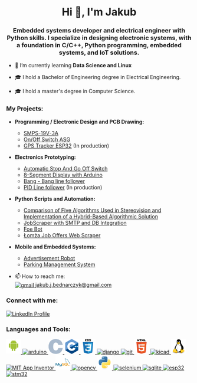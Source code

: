 <h1 align="center">Hi 👋, I'm Jakub</h1>
<h3 align="center">Embedded systems developer and electrical engineer with Python skills. I specialize in designing electronic systems, with a foundation in C/C++, Python programming, embedded systems, and IoT solutions.</h3>

- 🌱 I’m currently learning **Data Science and Linux**

- 🎓  I hold a Bachelor of Engineering degree in Electrical Engineering.

- 🎓 I hold a master's degree in Computer Science.

<h3 align="left">My Projects:</h3>


  - **Programming / Electronic Design and PCB Drawing:**
    - [SMPS-19V-3A](https://github.com/sailor-elite/SMPS-19V-3A)  
    - [On/Off Switch ASG](https://github.com/sailor-elite/on_off_switch_ASG)  
    - [GPS Tracker ESP32](https://github.com/sailor-elite/GPS_Tracker_ESP32) (In production) 

  - **Electronics Prototyping:**
    - [Automatic Stop And Go Off Switch](https://github.com/sailor-elite/Automatic_Stop_And_Go_Off_Switch)  
    - [8-Segment Display with Arduino](https://github.com/sailor-elite/8-Segment-Disp-Arduino)
    - [Bang - Bang line follower](https://github.com/sailor-elite/Line-follower-NO-PID)
    - [PID Line follower](https://github.com/sailor-elite/Line-follower-PID) (In production) 

  - **Python Scripts and Automation:**
    - [Comparison of Five Algorithms Used in Stereovision and Implementation of a Hybrid-Based Algorithmic Solution](https://github.com/sailor-elite/Stereovision_AlgorithmComparison)
    - [JobScraper with SMTP and DB Integration](https://github.com/sailor-elite/JobScraper-SMTP-DB-integration)  
    - [Foe Bot](https://github.com/sailor-elite/Foe_bot)  
    - [Łomża Job Offers Web Scraper](https://github.com/sailor-elite/Lomza_job_offers_web_scrapper)  

  - **Mobile and Embedded Systems:**
    - [Advertisement Robot](https://github.com/sailor-elite/Advertisement-Robot)  
    - [Parking Management System](https://github.com/sailor-elite/Parking_Managament_System)  


- 📫 How to reach me:  
  <a href="mailto:jakub.j.bednarczyk@gmail.com">
    <img align="center" src="https://www.vectorlogo.zone/logos/gmail/gmail-icon.svg" alt="gmail" height="30" width="40" />
    jakub.j.bednarczyk@gmail.com
  </a>

<h3 align="left">Connect with me:</h3>
<p align="left">
  <a href="https://www.linkedin.com/in/jakub-bednarczyk-4b43851b0/" target="blank">
    <img align="center" src="https://raw.githubusercontent.com/rahuldkjain/github-profile-readme-generator/master/src/images/icons/Social/linked-in-alt.svg" alt="LinkedIn Profile" height="30" width="40" />
  </a>
</p>

<h3 align="left">Languages and Tools:</h3>
<p align="left">
  <a href="https://developer.android.com" target="_blank" rel="noreferrer">
    <img src="https://raw.githubusercontent.com/devicons/devicon/master/icons/android/android-original-wordmark.svg" alt="android" width="40" height="40"/>
  </a>
  <a href="https://www.arduino.cc/" target="_blank" rel="noreferrer">
    <img src="https://cdn.worldvectorlogo.com/logos/arduino-1.svg" alt="arduino" width="40" height="40"/>
  </a>
  <a href="https://www.cprogramming.com/" target="_blank" rel="noreferrer">
    <img src="https://raw.githubusercontent.com/devicons/devicon/master/icons/c/c-original.svg" alt="c" width="40" height="40"/>
  </a>
  <a href="https://www.w3schools.com/cpp/" target="_blank" rel="noreferrer">
    <img src="https://raw.githubusercontent.com/devicons/devicon/master/icons/cplusplus/cplusplus-original.svg" alt="cplusplus" width="40" height="40"/>
  </a>
  <a href="https://www.w3schools.com/css/" target="_blank" rel="noreferrer">
    <img src="https://raw.githubusercontent.com/devicons/devicon/master/icons/css3/css3-original-wordmark.svg" alt="css3" width="40" height="40"/>
  </a>
  <a href="https://www.djangoproject.com/" target="_blank" rel="noreferrer">
    <img src="https://cdn.worldvectorlogo.com/logos/django.svg" alt="django" width="40" height="40"/>
  </a>
  <a href="https://git-scm.com/" target="_blank" rel="noreferrer">
    <img src="https://www.vectorlogo.zone/logos/git-scm/git-scm-icon.svg" alt="git" width="40" height="40"/>
  </a>
  <a href="https://www.w3.org/html/" target="_blank" rel="noreferrer">
    <img src="https://raw.githubusercontent.com/devicons/devicon/master/icons/html5/html5-original-wordmark.svg" alt="html5" width="40" height="40"/>
  </a>
    <a href="https://www.kicad.org/" target="_blank" rel="noreferrer">
    <img src="https://avatars.githubusercontent.com/u/3374914?s=200&v=4" alt="kicad" width="40" height="40"/>
  </a>
  <a href="https://www.linux.org/" target="_blank" rel="noreferrer">
    <img src="https://raw.githubusercontent.com/devicons/devicon/master/icons/linux/linux-original.svg" alt="linux" width="40" height="40"/>
  </a>

<a href="https://appinventor.mit.edu/" target="_blank" rel="noreferrer">
  <img src="https://appinventor.mit.edu/explore/sites/explore.appinventor.mit.edu/files/ai-bee-logo.png" alt="MIT App Inventor" width="40" height="40"/>
 </a>
  
  <a href="https://www.mysql.com/" target="_blank" rel="noreferrer">
    <img src="https://raw.githubusercontent.com/devicons/devicon/master/icons/mysql/mysql-original-wordmark.svg" alt="mysql" width="40" height="40"/>
  </a>
  <a href="https://opencv.org/" target="_blank" rel="noreferrer">
    <img src="https://www.vectorlogo.zone/logos/opencv/opencv-icon.svg" alt="opencv" width="40" height="40"/>
  </a>
  <a href="https://www.python.org" target="_blank" rel="noreferrer">
    <img src="https://raw.githubusercontent.com/devicons/devicon/master/icons/python/python-original.svg" alt="python" width="40" height="40"/>
  </a>
  <a href="https://www.selenium.dev" target="_blank" rel="noreferrer">
    <img src="https://raw.githubusercontent.com/detain/svg-logos/780f25886640cef088af994181646db2f6b1a3f8/svg/selenium-logo.svg" alt="selenium" width="40" height="40"/>
  </a>
  <a href="https://www.sqlite.org/" target="_blank" rel="noreferrer">
    <img src="https://www.sqlite.org/images/sqlite370_banner.svg" alt="sqlite" width="40" height="40"/>
  </a>
  <a href="https://www.espressif.com/" target="_blank" rel="noreferrer">
    <img src="https://avatars.githubusercontent.com/u/64278475?s=280&v=4" alt="esp32" width="40" height="40"/>
  </a>
  <a href="https://www.st.com/en/microcontrollers-microprocessors/stm32-32-bit-arm-cortex-mcus.html" target="_blank" rel="noreferrer">
    <img src="https://github.com/user-attachments/assets/5acc4ec5-3cd9-4229-acb7-276ab8e38d1d" alt="stm32" width="40" height="40"/>
  </a>

</p>

